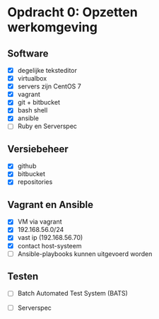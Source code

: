 Opdracht 0: Opzetten werkomgeving
===========

Software
---------------------
- [x] degelijke teksteditor
- [x] virtualbox
- [x] servers zijn CentOS 7
- [x] vagrant
- [x] git + bitbucket
- [x] bash shell
- [x] ansible
- [ ] Ruby en Serverspec

Versiebeheer
---------------------
- [x] github
- [x] bitbucket
- [x] repositories

Vagrant en Ansible
---------------------
- [x] VM via vagrant
- [x] 192.168.56.0/24
- [x] vast ip (192.168.56.70)
- [x] contact host-systeem
- [ ] Ansible-playbooks kunnen uitgevoerd worden

Testen
---------------------
- [ ] Batch Automated Test System (BATS)
- [ ] Serverspec

